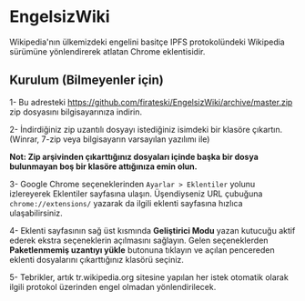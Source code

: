# EngelsizWiki
Wikipedia'nın ülkemizdeki engelini basitçe IPFS protokolündeki Wikipedia sürümüne yönlendirerek atlatan Chrome eklentisidir.

## Kurulum (Bilmeyenler için) ##

1- Bu adresteki https://github.com/firateski/EngelsizWiki/archive/master.zip zip dosyasını bilgisayarınıza indirin.

2- İndirdiğiniz zip uzantılı dosyayı istediğiniz isimdeki bir klasöre çıkartın. (Winrar, 7-zip veya bilgisayarın varsayılan yazılımı ile)

<b>Not: Zip arşivinden çıkarttığınız dosyaları içinde başka bir dosya bulunmayan boş bir klasöre attığınıza emin olun.</b>

3- Google Chrome seçeneklerinden <code>Ayarlar > Eklentiler</code> yolunu izlereyerek Eklentiler sayfasına ulaşın. Üşendiyseniz URL çubuğuna <code>chrome://extensions/</code> yazarak da ilgili eklenti sayfasına hızlıca ulaşabilirsiniz.

4- Eklenti sayfasının sağ üst kısmında <b>Geliştirici Modu</b> yazan kutucuğu aktif ederek ekstra seçeneklerin açılmasını sağlayın. Gelen seçeneklerden <b>Paketlenmemiş uzantıyı yükle</b> butonuna tıklayın ve açılan pencereden eklenti dosyalarını çıkarttığınız klasörü seçiniz.

5- Tebrikler, artık tr.wikipedia.org sitesine yapılan her istek otomatik olarak ilgili protokol üzerinden engel olmadan yönlendirilecek.
